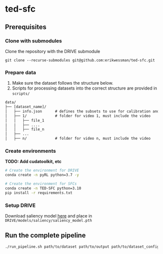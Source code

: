 # ted-sfc

## Prerequisites

### Clone with submodules

Clone the repository with the DRIVE submodule

`git clone --recurse-submodules git@github.com:erikwessman/ted-sfc.git`

### Prepare data

1. Make sure the dataset follows the structure below.
1. Scripts for processing datasets into the correct structure are provided in `scripts/`

```txt
data/
├── [dataset_name]/
│   ├── info.json      # defines the subsets to use for calibration and testing
│   ├── 1/             # folder for video 1, must include the video
│   │   ├── file_1
|   |   ├── ....
│   │   ├── file_n
│   ├── ...
│   ├── n/             # folder for video n, must include the video
```

### Create environments

**TODO: Add cudatoolkit, etc**

```bash
# Create the environment for DRIVE
conda create -n pyRL python=3.7 -y
```

```bash
# Create the environment for SFCs
conda create -n TED-SFC python=3.10
pip install -r requirements.txt
```

### Setup DRIVE

Download saliency model [here]() and place in `DRIVE/models/saliency/saliency_model.pth`

## Run the complete pipeline

```bash
./run_pipeline.sh path/to/dataset path/to/output path/to/dataset_config path/to/event_config
```
